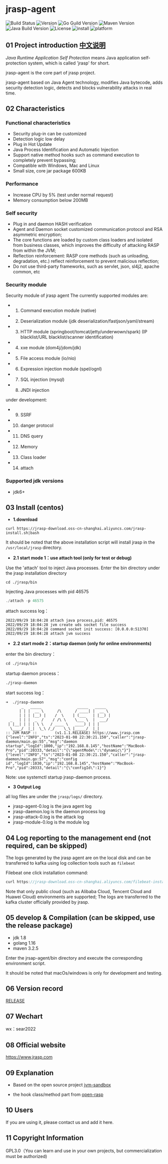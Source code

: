 # jrasp-agent

![Build Status](https://img.shields.io/badge/Build-passing-brightgreen)
![Version](https://img.shields.io/badge/Version-1.1.2-informational)
![Go Guild Version](https://img.shields.io/badge/Go-v1.16+-blue)
![Maven Version](https://img.shields.io/badge/Maven-v3.25-blue)
![Java Build Version](https://img.shields.io/badge/Java-v1.6+-blue)
![License](https://img.shields.io/badge/License-LGPL3.0-informational)
![install](https://img.shields.io/badge/install-5000%2B-yellowgreen)
![platform](https://img.shields.io/badge/platform-linux%7CmacOS%7Cwindows-success)

## 01 Project introduction [中文说明](README_ch.md)

_Java Runtime Application Self Protection_ means Java application self-protection system, which is called 'jrasp' for short.

jrasp-agent is the core part of jrasp project.

jrasp-agent based on Java Agent technology, modifies Java bytecode, adds security detection logic, detects and blocks vulnerability attacks in real time.

## 02 Characteristics

### Functional characteristics

- Security plug-in can be customized
- Detection logic low delay
- Plug in Hot Update
- Java Process Identification and Automatic Injection
- Support native method hooks such as command execution to completely prevent bypassing;
- Compatible with Windows, Mac and Linux
- Small size, core jar package 600KB

### Performance
- Increase CPU by 5% (test under normal request)
- Memory consumption below 200MB

### Self security

- Plug in and daemon HASH verification
- Agent and Daemon socket customized communication protocol and RSA asymmetric encryption;
- The core functions are loaded by custom class loaders and isolated from business classes, which improves the difficulty of attacking RASP from within the JVM;
- Reflection reinforcement: RASP core methods (such as unloading, degradation, etc.) reflect reinforcement to prevent malicious reflection;
- Do not use third-party frameworks, such as servlet, json, sl4j2, apache common, etc

### Security module

Security module of jrasp agent
The currently supported modules are:
- 1. Command execution module (native)
- 2. Deserialization module (jdk deserialization/fastjson/yaml/stream)
- 3. HTTP module (springboot/tomcat/jetty/underwown/spark) (IP blacklist/URL blacklist/scanner identification)
- 4. xxe module (dom4j/jdom/jdk)
- 5. File access module (io/nio)
- 6. Expression injection module (spel/ognl)
- 7. SQL injection (mysql)
- 8. JNDI injection

under development:
- 9. SSRF
- 10. danger protocol
- 11. DNS query 
- 12. Memory 
- 13. Class loader 
- 14. attach

### Supported jdk versions

+ jdk6+

## 03 Install (centos)

- **1.download**

```shell
curl https://jrasp-download.oss-cn-shanghai.aliyuncs.com/jrasp-install.sh|bash
```

It should be noted that the above installation script will install jrasp in the `/usr/local/jrasp` directory.

- **2.1 start mode 1：use attach tool (only for test or debug)**

Use the 'attach' tool to inject Java processes. Enter the bin directory under the jrasp installation directory
```shell
cd ./jrasp/bin
```
Injecting Java processes with pid 46575
```java
./attach -p 46575
```

attach success log：
```shell
2022/09/29 18:04:28 attach java process,pid: 46575
2022/09/29 18:04:28 jvm create uds socket file success
2022/09/29 18:04:28 command socket init success: [0.0.0.0:51370]
2022/09/29 18:04:28 attach jvm success
```

- **2.2 start mode 2：startup daemon (only for online environments)**

enter the bin directory：
```shell
cd ./jrasp/bin
```
startup daemon process：
```shell
./jrasp-daemon
```
start success log：
```shell
➜  ./jrasp-daemon 
       _   _____                _____   _____  
      | | |  __ \      /\      / ____| |  __ \ 
      | | | |__) |    /  \    | (___   | |__) |
  _   | | |  _  /    / /\ \    \___ \  |  ___/ 
 | |__| | | | \ \   / ____ \   ____) | | |   
  \____/  |_|  \_\ /_/    \_\ |_____/  |_|
:: JVM RASP ::        (v1.1.1.RELEASE) https://www.jrasp.com
{"level":"INFO","ts":"2023-01-08 22:30:21.150","caller":"jrasp-daemon/main.go:55","msg":"daemon startup","logId":1000,"ip":"192.168.8.145","hostName":"MacBook-Pro","pid":20333,"detail":"{\"agentMode\":\"dynamic\"}"}
{"level":"INFO","ts":"2023-01-08 22:30:21.150","caller":"jrasp-daemon/main.go:57","msg":"config id","logId":1030,"ip":"192.168.8.145","hostName":"MacBook-Pro","pid":20333,"detail":"{\"configId\":1}"}
```
Note: use systemctl startup jrasp-daemon process.

- **3 Output Log**

all log files are under the `jrasp/logs/` directory.

+ jrasp-agent-0.log is the java agent log
+ jrasp-daemon.log is the daemon process log
+ jrasp-attack-0.log is the attack log
+ jrasp-module-0.log is the module log

## 04 Log reporting to the management end (not required, can be skipped)

The logs generated by the jrasp agent are on the local disk and can be transferred to kafka using log collection tools such as `filebeat` 

Filebeat one click installation command:
```java
curl https://jrasp-download.oss-cn-shanghai.aliyuncs.com/filebeat-install.sh|bash
```

Note that only public cloud (such as Alibaba Cloud, Tencent Cloud and Huawei Cloud) environments are supported; The logs are transferred to the kafka cluster officially provided by jrasp.

## 05 develop & Compilation (can be skipped, use the release package)

+ jdk 1.8
+ golang 1.16
+ maven 3.2.5

Enter the jrsap-agent/bin directory and execute the corresponding environment script.

It should be noted that macOs/windows is only for development and testing.


## 06 Version record

[RELEASE](CHANGELOG.md)

## 07 Wechart

wx：sear2022

## 08 Official website

https://www.jrasp.com

## 09 Explanation

+ Based on the open source project [jvm-sandbox](https://github.com/alibaba/jvm-sandbox)

+ the hook class/method part from [open-rasp](https://github.com/baidu/openrasp)
## 10 Users

If you are using it, please contact us and add it here.

## 11 Copyright Information

GPL3.0（You can learn and use in your own projects, but commercialization must be authorized)
